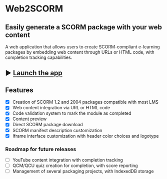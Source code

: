 # Web2SCORM
## Easily generate a SCORM package with your web content

A web application that allows users to create SCORM-compliant e-learning packages by embedding web content through URLs or HTML code, with completion tracking capabilities.

## ▶ [Launch the app](https://realjck.github.io/web2scorm/)

## Features

- [X] Creation of SCORM 1.2 and 2004 packages compatible with most LMS
- [X] Web content integration via URL or HTML code
- [X] Code validation system to mark the module as completed
- [X] Content preview
- [X] Direct SCORM package download
- [X] SCORM manifest description customization
- [X] Iframe interface customization with header color choices and logotype

### Roadmap for future releases

- [ ] YouTube content integration with completion tracking
- [ ] QCM/QCU quiz creation for completion, with score reporting
- [ ] Management of several packaging projects, with IndexedDB storage
